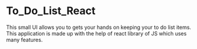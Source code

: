 # To_Do_List_React
This small UI allows you to gets your hands on keeping your to do list items. This application is made up with the help of react library of JS which uses many features.

